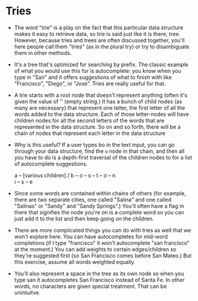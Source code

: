 # Tries
  * The word "trie" is a play on the fact that this particular data structure makes it easy to retrieve data, 
    so trie is said just like it is there, tree. However, because tries and trees are often discussed together, 
    you'll here people call them "tries" (as in the plural try) or try to disambiguate them in other methods.
  * It's a tree that's optimized for searching by prefix. The classic example of what you would use this for 
    is autocomplete: you know when you type in "San" and it offers suggestions of what to finish with like 
    "Francisco", "Diego", or "Jose". Tries are really useful for that.
  * A trie starts with a root node that doesn't represent anything (often it's given the value of '' (empty string.) 
    It has a bunch of child nodes (as many are necessary) that represent one letter, the first letter of all the 
    words added to the data structure. Each of those letter-nodes will have children nodes for all the second letters 
    of the words that are represented in the data structure. So on and so forth, there will be a chain of nodes that 
    represent each letter in the data structure
  * Why is this useful? If a user types bo in the text input, you can go through your data structure, find the `o`
    node in that chain, and then all you have to do is a depth-first traversal of the children nodes to for a list 
    of autocomplete suggestions.

      a – [various children]
    /
    b – o – s – t – o – n
        \
          i – s – e

  * Since some words are contained within chains of others (for example, there are two separate cities, one called 
    "Salina" and one called "Salinas" or "Sandy" and "Sandy Springs".) You'll often have a flag in there that signifies 
    the node you're on is a complete word so you can just add it to the list and then keep going on the children.
  * There are more complicated things you can do with tries as well that we won't explore here. You can have autocompletes 
    for mid-word completions (if I type "francisco" it won't autocomplete "san francisco" at the moment.) You can 
    add weights to certain edges/children so they're suggested first (so San Francisco comes before San Mateo.) But 
    this exercise, assume all words weighted equally.
  * You'll also represent a space in the tree as its own node so when you type san<space> it autocompletes San Francisco 
    instead of Santa Fe. In other words, no characters are given special treatment. That can be unintuitve.